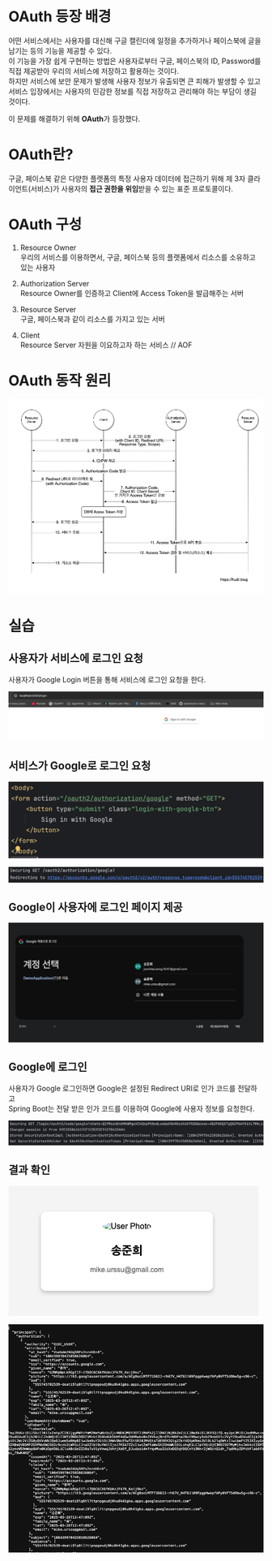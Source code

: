# OAuth 등장 배경

어떤 서비스에서는 사용자를 대신해 구글 캘린더에 일정을 추가하거나 페이스북에 글을 남기는 등의 기능을 제공할 수 있다.  
이 기능을 가장 쉽게 구현하는 방법은 사용자로부터 구글, 페이스북의 ID, Password를 직접 제공받아 우리의 서비스에 저장하고 활용하는 것이다.  
하지만 서비스에 보안 문제가 발생해 사용자 정보가 유출되면 큰 피해가 발생할 수 있고  
서비스 입장에서는 사용자의 민감한 정보를 직접 저장하고 관리해야 하는 부담이 생길 것이다.

이 문제를 해결하기 위해 **OAuth**가 등장했다.

# OAuth란?

구글, 페이스북 같은 다양한 플랫폼의 특정 사용자 데이터에 접근하기 위해 제 3자 클라이언트(서비스)가 사용자의 **접근 권한을 위임**받을 수 있는 표준 프로토콜이다.

# OAuth 구성

1. Resource Owner  
   우리의 서비스를 이용하면서, 구글, 페이스북 등의 플랫폼에서 리소스를 소유하고 있는 사용자

2. Authorization Server  
   Resource Owner를 인증하고 Client에 Access Token을 발급해주는 서버

3. Resource Server  
   구글, 페이스북과 같이 리소스를 가지고 있는 서버

4. Client  
   Resource Server 자원을 이요하고자 하는 서비스 // AOF

# OAuth 동작 원리

![intro](../../9_images/oauth/oauth-mechanism.png)

# 실습

## 사용자가 서비스에 로그인 요청

사용자가 Google Login 버튼을 통해 서비스에 로그인 요청을 한다.

![intro](../../9_images/oauth/login.png)

## 서비스가 Google로 로그인 요청

![intro](../../9_images/oauth/login-src.png)

![intro](../../9_images/oauth/redirect-log.png)

## Google이 사용자에 로그인 페이지 제공

![intro](../../9_images/oauth/google-login-page.png)

## Google에 로그인

사용자가 Google 로그인하면 Google은 설정된 Redirect URI로 인가 코드를 전달하고  
Spring Boot는 전달 받은 인가 코드를 이용하여 Google에 사용자 정보를 요청한다.

![intro](../../9_images/oauth/google-login-response.png)

## 결과 확인

![intro](../../9_images/oauth/profile.png)

![intro](../../9_images/oauth/response.png)
